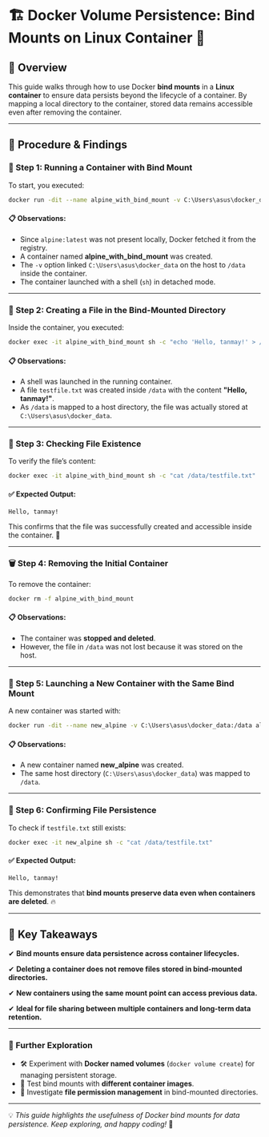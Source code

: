 # 🏗 Docker Volume Persistence: Bind Mounts on Linux Container 🐳

## 📌 Overview
This guide walks through how to use Docker **bind mounts** in a **Linux container** to ensure data persists beyond the lifecycle of a container. By mapping a local directory to the container, stored data remains accessible even after removing the container.

---

## 🔧 Procedure & Findings

### 🚀 Step 1: Running a Container with Bind Mount
To start, you executed:
```sh
docker run -dit --name alpine_with_bind_mount -v C:\Users\asus\docker_data:/data alpine:latest sh
```
#### 📋 Observations:
- Since `alpine:latest` was not present locally, Docker fetched it from the registry.
- A container named **alpine_with_bind_mount** was created.
- The `-v` option linked `C:\Users\asus\docker_data` on the host to `/data` inside the container.
- The container launched with a shell (`sh`) in detached mode.

---

### 📂 Step 2: Creating a File in the Bind-Mounted Directory
Inside the container, you executed:
```sh
docker exec -it alpine_with_bind_mount sh -c "echo 'Hello, tanmay!' > /data/testfile.txt"
```
#### 📋 Observations:
- A shell was launched in the running container.
- A file `testfile.txt` was created inside `/data` with the content **"Hello, tanmay!"**.
- As `/data` is mapped to a host directory, the file was actually stored at `C:\Users\asus\docker_data`.

---

### 🔎 Step 3: Checking File Existence
To verify the file’s content:
```sh
docker exec -it alpine_with_bind_mount sh -c "cat /data/testfile.txt"
```
#### ✅ Expected Output:
```
Hello, tanmay!
```
This confirms that the file was successfully created and accessible inside the container. 🎉

---

### 🗑 Step 4: Removing the Initial Container
To remove the container:
```sh
docker rm -f alpine_with_bind_mount
```
#### 📋 Observations:
- The container was **stopped and deleted**.
- However, the file in `/data` was not lost because it was stored on the host.

---

### 🔄 Step 5: Launching a New Container with the Same Bind Mount
A new container was started with:
```sh
docker run -dit --name new_alpine -v C:\Users\asus\docker_data:/data alpine sh
```
#### 📋 Observations:
- A new container named **new_alpine** was created.
- The same host directory (`C:\Users\asus\docker_data`) was mapped to `/data`.

---

### 🧐 Step 6: Confirming File Persistence
To check if `testfile.txt` still exists:
```sh
docker exec -it new_alpine sh -c "cat /data/testfile.txt"
```
#### ✅ Expected Output:
```
Hello, tanmay!
```
This demonstrates that **bind mounts preserve data even when containers are deleted**. 🔥

---

## 🎯 Key Takeaways
✔ **Bind mounts ensure data persistence across container lifecycles.**

✔ **Deleting a container does not remove files stored in bind-mounted directories.**

✔ **New containers using the same mount point can access previous data.**

✔ **Ideal for file sharing between multiple containers and long-term data retention.**

---

### 🚀 Further Exploration
- 🛠 Experiment with **Docker named volumes** (`docker volume create`) for managing persistent storage.
- 🐳 Test bind mounts with **different container images**.
- 🔐 Investigate **file permission management** in bind-mounted directories.

---

💡 *This guide highlights the usefulness of Docker bind mounts for data persistence. Keep exploring, and happy coding!* 🚀
